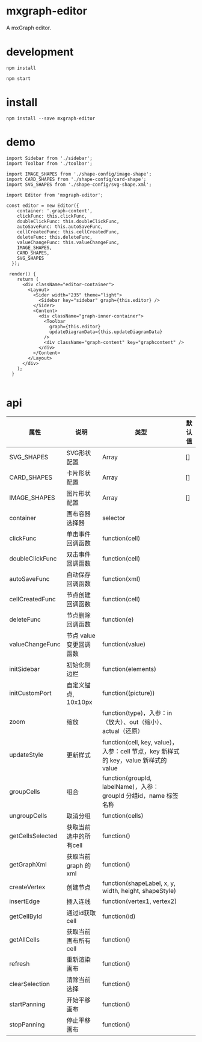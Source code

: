 # mxgraph-editor
A mxGraph editor.

# development
```
npm install

npm start
```

# install
```
npm install --save mxgraph-editor
```

# demo

```
import Sidebar from './sidebar';
import Toolbar from './toolbar';

import IMAGE_SHAPES from './shape-config/image-shape';
import CARD_SHAPES from './shape-config/card-shape';
import SVG_SHAPES from './shape-config/svg-shape.xml';

import Editor from 'mxgraph-editor';

const editor = new Editor({
    container: '.graph-content',
    clickFunc: this.clickFunc,
    doubleClickFunc: this.doubleClickFunc,
    autoSaveFunc: this.autoSaveFunc,
    cellCreatedFunc: this.cellCreatedFunc,
    deleteFunc: this.deleteFunc,
    valueChangeFunc: this.valueChangeFunc,
    IMAGE_SHAPES,
    CARD_SHAPES,
    SVG_SHAPES
  });

 render() {
    return (
      <div className="editor-container">
        <Layout>
          <Sider width="235" theme="light">
            <Sidebar key="sidebar" graph={this.editor} />
          </Sider>
          <Content>
            <div className="graph-inner-container">
              <Toolbar
                graph={this.editor}
                updateDiagramData={this.updateDiagramData}
              />
              <div className="graph-content" key="graphcontent" />
            </div>
          </Content>
        </Layout>
      </div>
    );
  }


```

# api

|属性|	说明|	类型|	默认值|
|---|---|---|---|
|SVG_SHAPES|SVG形状配置|Array|[]|
|CARD_SHAPES|卡片形状配置|Array|[]|
|IMAGE_SHAPES|图片形状配置|Array|[]|
|container|画布容器选择器|selector|
|clickFunc|单击事件回调函数|function(cell)|
|doubleClickFunc|双击事件回调函数|function(cell)||
|autoSaveFunc|自动保存回调函数|function(xml)|
|cellCreatedFunc|节点创建回调函数|function(cell)||
|deleteFunc|节点删除回调函数|function(e)||
|valueChangeFunc|节点 value 变更回调函数|function(value)||
|initSidebar|初始化侧边栏|function(elements)||
|initCustomPort|自定义锚点, 10x10px|function((picture))||
|zoom|缩放|function(type)，入参：in（放大）、out（缩小）、actual（还原）||
|updateStyle|更新样式|function(cell, key, value)，入参：cell 节点，key 新样式的 key，value 新样式的 value||
|groupCells|组合|function(groupId, labelName)，入参：groupId 分组id，name 标签名称||
|ungroupCells|取消分组|function(cells)|
|getCellsSelected|获取当前选中的所有cell|function()||
|getGraphXml|获取当前 graph 的 xml|function()||
|createVertex|创建节点|function(shapeLabel, x, y, width, height, shapeStyle)|
|insertEdge|插入连线|function(vertex1, vertex2)||
|getCellById|通过id获取cell|function(id)||
|getAllCells|获取当前画布所有 cell|function()|
|refresh|重新渲染画布|function()||
|clearSelection|清除当前选择|function()||
|startPanning|开始平移画布|function()||
|stopPanning|停止平移画布|function()||


